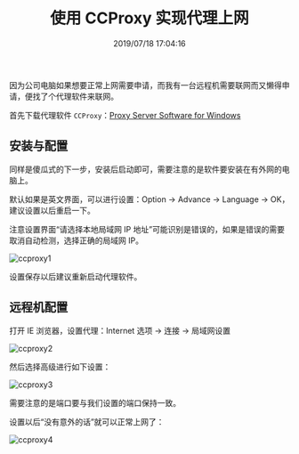 ﻿---
title: "使用 CCProxy 实现代理上网"
date: "2019/07/18 17:04:16"
updated: "2020/02/11 13:58:00"
permalink: "using-ccproxy-to-realize-agent-internet-access"
tags:
 - 代理
 - CCProxy
categories:
 - [操作系统, 软件]
---

因为公司电脑如果想要正常上网需要申请，而我有一台远程机需要联网而又懒得申请，便找了个代理软件来联网。

首先下载代理软件 `CCProxy`：[Proxy Server Software for Windows](https://www.youngzsoft.net/ccproxy/)

## 安装与配置

同样是傻瓜式的下一步，安装后启动即可，需要注意的是软件要安装在有外网的电脑上。

默认如果是英文界面，可以进行设置：Option -> Advance -> Language -> OK，建议设置以后重启一下。

注意设置界面“请选择本地局域网 IP 地址”可能识别是错误的，如果是错误的需要取消自动检测，选择正确的局域网 IP。

![ccproxy1](https://hd2y.oss-cn-beijing.aliyuncs.com/ccproxy1_1563440884263.png)

设置保存以后建议重新启动代理软件。

## 远程机配置

打开 IE 浏览器，设置代理：Internet 选项 -> 连接 -> 局域网设置

![ccproxy2](https://hd2y.oss-cn-beijing.aliyuncs.com/ccproxy2_1563440884261.png)

然后选择高级进行如下设置：

![ccproxy3](https://hd2y.oss-cn-beijing.aliyuncs.com/ccproxy3_1563440884260.png)

需要注意的是端口要与我们设置的端口保持一致。

设置以后“没有意外的话”就可以正常上网了：

![ccproxy4](https://hd2y.oss-cn-beijing.aliyuncs.com/ccproxy4_1563440884265.png)
